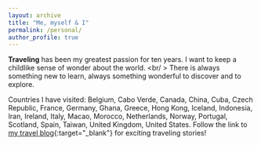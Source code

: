 ```yaml
---
layout: archive
title: "Me, myself & I"
permalink: /personal/
author_profile: true
---
```


**Traveling** has been my greatest passion for ten years. I want to keep a childlike sense of wonder about the world. <br/ >
There is always something new to learn, always something wonderful to discover and to explore.

Countries I have visited: Belgium, Cabo Verde, Canada, China, Cuba, Czech Republic, France, Germany, Ghana, Greece, Hong Kong, Iceland, Indonesia, Iran, Ireland, Italy, Macao, Morocco, Netherlands, Norway, Portugal, Scotland, Spain, Taiwan, United Kingdom, United States. Follow the link to [my travel blog](https://www.myatlas.com/LuLvk/){:target="_blank"} for exciting traveling stories!
